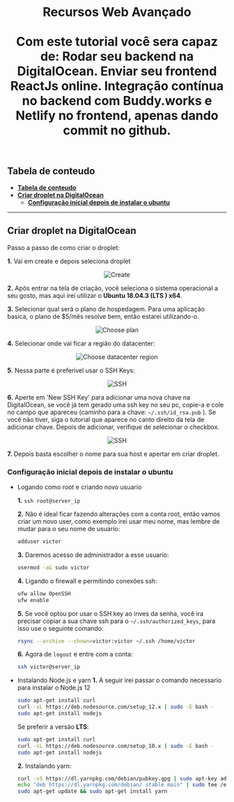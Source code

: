 <h1 align="center">
  Recursos Web Avançado
  <br>
  <br>
  Com este tutorial você sera capaz de: Rodar seu backend na DigitalOcean. Enviar seu frontend ReactJs online. Integração contínua no backend com Buddy.works e Netlify no frontend, apenas dando commit no github.
  <br>
  <br>
</h1>



## **Tabela de conteudo**

- [**Tabela de conteudo**](#tabela-de-conteudo)
- [**Criar droplet na DigitalOcean**](#criar-droplet-na-digitalocean)
  - [**Configuração inicial depois de instalar o ubuntu**](#configura%c3%a7%c3%a3o-inicial-depois-de-instalar-o-ubuntu)

<hr/>

## **Criar droplet na DigitalOcean**

Passo a passo de como criar o droplet:

**1.** Vai em create e depois seleciona droplet
<p align="center">
  <img src="https://i.imgur.com/ZQ0Yz6R.png" alt="Create">
</p>

**2.** Após entrar na tela de criação, você seleciona o sistema operacional a seu gosto, mas aqui irei utilizar o **Ubuntu 18.04.3 (LTS ) x64**.

**3.** Selecionar qual será o plano de hospedagem. Para uma aplicação basica, o plano de $5/mês resolve bem, então estarei utilizando-o.
<p align="center">
  <img src="https://i.imgur.com/ioVrrCM.png" alt="Choose plan">
</p>

**4.** Selecionar onde vai ficar a região do datacenter:
<p align="center">
  <img src="https://i.imgur.com/ng1yiaI.png" alt="Choose datacenter region">
</p>

**5.** Nessa parte é preferivel usar o SSH Keys:
<p align="center">
  <img src="https://i.imgur.com/nmF2aoY.png" alt="SSH">
</p>

**6.** Aperte em 'New SSH Key' para adicionar uma nova chave na DigitalOcean, se você já tem gerado uma ssh key no seu pc, copie-a e cole no campo que apareceu (caminho para a chave: `~/.ssh/id_rsa.pub` ). Se você não tiver, siga o tutorial que aparece no canto direito da tela de adicionar chave. Depois de adicionar, verifique de selecionar o checkbox.
<p align="center">
  <img src="https://i.imgur.com/yOIq8lE.png" alt="SSH">
</p>

**7.** Depois basta escolher o nome para sua host e apertar em criar droplet.

### **Configuração inicial depois de instalar o ubuntu**

* Logando como root e criando novo usuario
  
  **1.** `ssh root@server_ip`
  
  **2.** Não é ideal ficar fazendo alterações com a conta root, então vamos criar um novo user, como exemplo irei usar meu nome, mas lembre de mudar para o seu nome de usuario:
  ```sh
  adduser victor
  ```
  **3.** Daremos acesso de administrador a esse usuario: 
   ```sh
   usermod -aG sudo victor
   ```
  **4.** Ligando o firewall e permitindo conexões ssh: 
  ```sh
  ufw allow OpenSSH
  ufw enable
  ```
  **5.** Se você optou por usar o SSH key ao inves da senha, você ira precisar copiar a sua chave ssh para o `~/.ssh/authorized_keys`, para isso use o seguinte comando:
  ```sh
  rsync --archive --chown=victor:victor ~/.ssh /home/victor
  ```
  **6.** Agora de `logout` e entre com a conta:
  ```sh
  ssh victor@server_ip
  ```
* Instalando Node.js e yarn
  **1.** A seguir irei passar o comando necessario para instalar o Node.js 12
  ```sh
  sudo apt-get install curl
  curl -sL https://deb.nodesource.com/setup_12.x | sudo -E bash -
  sudo apt-get install nodejs
  ```
  Se preferir a versão __LTS__:
  ```sh
  sudo apt-get install curl
  curl -sL https://deb.nodesource.com/setup_10.x | sudo -E bash -
  sudo apt-get install nodejs
  ```
  **2.** Instalando yarn:
  ```sh
  curl -sS https://dl.yarnpkg.com/debian/pubkey.gpg | sudo apt-key add -
  echo "deb https://dl.yarnpkg.com/debian/ stable main" | sudo tee /etc/apt/sources.list.d/yarn.list
  sudo apt-get update && sudo apt-get install yarn
  ```
